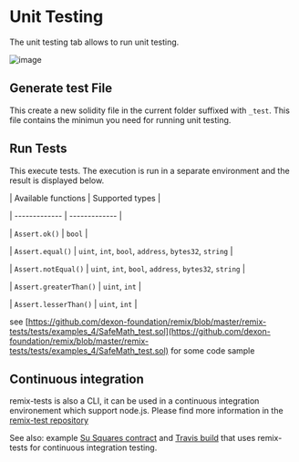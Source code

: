 Unit Testing
============

The unit testing tab allows to run unit testing.

![image](images/remix_unittest.png)

Generate test File
------------------

This create a new solidity file in the current folder suffixed with `_test`.
This file contains the minimun you need for running unit testing.

Run Tests
---------

This execute tests. The execution is run in a separate environment and the result is displayed below.

| Available functions  | Supported types |

| ------------- | ------------- |

| `Assert.ok()`  | `bool`  |

| `Assert.equal()`  | `uint`, `int`, `bool`, `address`, `bytes32`, `string`  |

| `Assert.notEqual()` | `uint`, `int`, `bool`, `address`, `bytes32`, `string`  |

| `Assert.greaterThan()` | `uint`, `int` |

| `Assert.lesserThan()` | `uint`, `int` |

see [https://github.com/dexon-foundation/remix/blob/master/remix-tests/tests/examples_4/SafeMath_test.sol](https://github.com/dexon-foundation/remix/blob/master/remix-tests/tests/examples_4/SafeMath_test.sol) for some code sample

Continuous integration
----------------------

remix-tests is also a CLI, it can be used in a continuous integration environement which support node.js.
Please find more information in the [remix-test repository](https://github.com/dexon-foundation/remix/tree/master/remix-tests)

See also: example [Su Squares contract](https://github.com/su-squares/ethereum-contract/tree/e542f37d4f8f6c7b07d90a6554424268384a4186) and [Travis build](https://travis-ci.org/su-squares/ethereum-contract/builds/446186067) that uses remix-tests for continuous integration testing.
